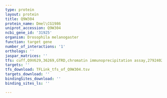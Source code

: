 ```yaml
---
type: protein
layout: protein
title: Q9W304
protein_name: Dmel\CG1986
uniprot_accession: Q9W304
ncbi_gene_id: '31925'
organism: Drosophila melanogaster
function: target gene
number_of_interactions: '1'
orthologs: ''
jaspar_matrices: ''
tfs: cuff,Q9V629,36269,GTRD,chromatin immunoprecipitation assay,27924024%5Buid%5D,No
targets: ''
tfs_download: TFLink_tfs_of_Q9W304.tsv
targets_download: ''
bindingSites_download: ''
binding_sites_ls: ''

---
```

